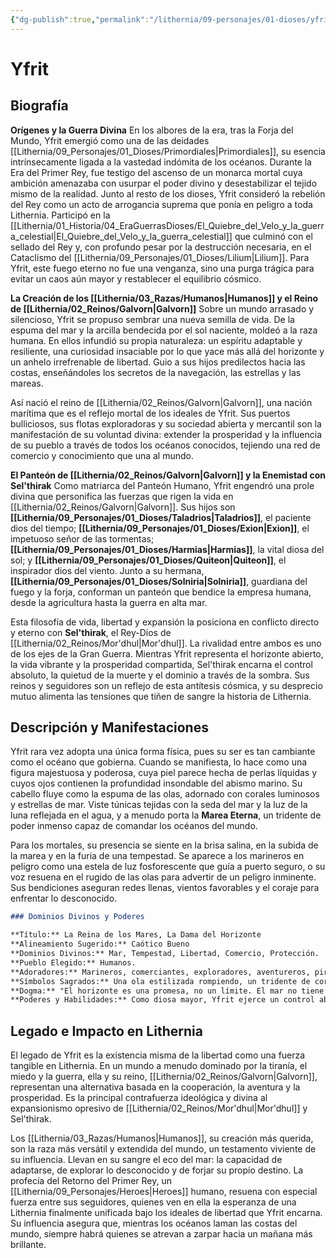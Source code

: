```yaml
---
{"dg-publish":true,"permalink":"/lithernia/09-personajes/01-dioses/yfrit/","tags":["deidad","panteón humano","Yfrit","_diosa_del_mar","Galvorn","libertad","exploración","comercio"]}
---
```


# Yfrit

## Biografía

**Orígenes y la Guerra Divina**
En los albores de la era, tras la Forja del Mundo, Yfrit emergió como una de las deidades [[Lithernia/09_Personajes/01_Dioses/Primordiales\|Primordiales]], su esencia intrínsecamente ligada a la vastedad indómita de los océanos. Durante la Era del Primer Rey, fue testigo del ascenso de un monarca mortal cuya ambición amenazaba con usurpar el poder divino y desestabilizar el tejido mismo de la realidad. Junto al resto de los dioses, Yfrit consideró la rebelión del Rey como un acto de arrogancia suprema que ponía en peligro a toda Lithernia. Participó en la [[Lithernia/01_Historia/04_EraGuerrasDioses/El_Quiebre_del_Velo_y_la_guerra_celestial\|El_Quiebre_del_Velo_y_la_guerra_celestial]] que culminó con el sellado del Rey y, con profundo pesar por la destrucción necesaria, en el Cataclismo del [[Lithernia/09_Personajes/01_Dioses/Lilium\|Lilium]]. Para Yfrit, este fuego eterno no fue una venganza, sino una purga trágica para evitar un caos aún mayor y restablecer el equilibrio cósmico.

**La Creación de los [[Lithernia/03_Razas/Humanos\|Humanos]] y el Reino de [[Lithernia/02_Reinos/Galvorn\|Galvorn]]**
Sobre un mundo arrasado y silencioso, Yfrit se propuso sembrar una nueva semilla de vida. De la espuma del mar y la arcilla bendecida por el sol naciente, moldeó a la raza humana. En ellos infundió su propia naturaleza: un espíritu adaptable y resiliente, una curiosidad insaciable por lo que yace más allá del horizonte y un anhelo irrefrenable de libertad. Guio a sus hijos predilectos hacia las costas, enseñándoles los secretos de la navegación, las estrellas y las mareas.

Así nació el reino de [[Lithernia/02_Reinos/Galvorn\|Galvorn]], una nación marítima que es el reflejo mortal de los ideales de Yfrit. Sus puertos bulliciosos, sus flotas exploradoras y su sociedad abierta y mercantil son la manifestación de su voluntad divina: extender la prosperidad y la influencia de su pueblo a través de todos los océanos conocidos, tejiendo una red de comercio y conocimiento que una al mundo.

**El Panteón de [[Lithernia/02_Reinos/Galvorn\|Galvorn]] y la Enemistad con Sel'thirak**
Como matriarca del Panteón Humano, Yfrit engendró una prole divina que personifica las fuerzas que rigen la vida en [[Lithernia/02_Reinos/Galvorn\|Galvorn]]. Sus hijos son **[[Lithernia/09_Personajes/01_Dioses/Taladrios\|Taladrios]]**, el paciente dios del tiempo; **[[Lithernia/09_Personajes/01_Dioses/Exion\|Exion]]**, el impetuoso señor de las tormentas; **[[Lithernia/09_Personajes/01_Dioses/Harmias\|Harmias]]**, la vital diosa del sol; y **[[Lithernia/09_Personajes/01_Dioses/Quiteon\|Quiteon]]**, el inspirador dios del viento. Junto a su hermana, **[[Lithernia/09_Personajes/01_Dioses/Solniria\|Solniria]]**, guardiana del fuego y la forja, conforman un panteón que bendice la empresa humana, desde la agricultura hasta la guerra en alta mar.

Esta filosofía de vida, libertad y expansión la posiciona en conflicto directo y eterno con **Sel'thirak**, el Rey-Dios de [[Lithernia/02_Reinos/Mor'dhul\|Mor'dhul]]. La rivalidad entre ambos es uno de los ejes de la Gran Guerra. Mientras Yfrit representa el horizonte abierto, la vida vibrante y la prosperidad compartida, Sel'thirak encarna el control absoluto, la quietud de la muerte y el dominio a través de la sombra. Sus reinos y seguidores son un reflejo de esta antítesis cósmica, y su desprecio mutuo alimenta las tensiones que tiñen de sangre la historia de Lithernia.

## Descripción y Manifestaciones

Yfrit rara vez adopta una única forma física, pues su ser es tan cambiante como el océano que gobierna. Cuando se manifiesta, lo hace como una figura majestuosa y poderosa, cuya piel parece hecha de perlas líquidas y cuyos ojos contienen la profundidad insondable del abismo marino. Su cabello fluye como la espuma de las olas, adornado con corales luminosos y estrellas de mar. Viste túnicas tejidas con la seda del mar y la luz de la luna reflejada en el agua, y a menudo porta la **Marea Eterna**, un tridente de poder inmenso capaz de comandar los océanos del mundo.

Para los mortales, su presencia se siente en la brisa salina, en la subida de la marea y en la furia de una tempestad. Se aparece a los marineros en peligro como una estela de luz fosforescente que guía a puerto seguro, o su voz resuena en el rugido de las olas para advertir de un peligro inminente. Sus bendiciones aseguran redes llenas, vientos favorables y el coraje para enfrentar lo desconocido.

```markdown
### Dominios Divinos y Poderes

**Título:** La Reina de los Mares, La Dama del Horizonte
**Alineamiento Sugerido:** Caótico Bueno
**Dominios Divinos:** Mar, Tempestad, Libertad, Comercio, Protección.
**Pueblo Elegido:** Humanos.
**Adoradores:** Marineros, comerciantes, exploradores, aventureros, piratas que valoran la libertad, los ciudadanos de Galvorn y cualquier mortal que anhele un futuro sin cadenas.
**Símbolos Sagrados:** Una ola estilizada rompiendo, un tridente de coral, la proa de un navío.
**Dogma:** "El horizonte es una promesa, no un límite. El mar no tiene amos, y tampoco deberían tenerlos quienes lo surcan. Busca la fortuna, comparte tu conocimiento y defiende tu libertad contra las sombras que buscan encadenar el mundo."
**Poderes y Habilidades:** Como diosa mayor, Yfrit ejerce un control absoluto sobre los océanos, las mareas y las corrientes. Puede invocar o calmar las más feroces tormentas, guiar a los perdidos en el mar, bendecir los viajes con vientos favorables y proteger a sus fieles de los monstruos que habitan las profundidades. Su poder inspira la innovación, la audacia y el espíritu de descubrimiento.
```

## Legado e Impacto en Lithernia

El legado de Yfrit es la existencia misma de la libertad como una fuerza tangible en Lithernia. En un mundo a menudo dominado por la tiranía, el miedo y la guerra, ella y su reino, [[Lithernia/02_Reinos/Galvorn\|Galvorn]], representan una alternativa basada en la cooperación, la aventura y la prosperidad. Es la principal contrafuerza ideológica y divina al expansionismo opresivo de [[Lithernia/02_Reinos/Mor'dhul\|Mor'dhul]] y Sel'thirak.

Los [[Lithernia/03_Razas/Humanos\|Humanos]], su creación más querida, son la raza más versátil y extendida del mundo, un testamento viviente de su influencia. Llevan en su sangre el eco del mar: la capacidad de adaptarse, de explorar lo desconocido y de forjar su propio destino. La profecía del Retorno del Primer Rey, un [[Lithernia/09_Personajes/Heroes\|Heroes]] humano, resuena con especial fuerza entre sus seguidores, quienes ven en ella la esperanza de una Lithernia finalmente unificada bajo los ideales de libertad que Yfrit encarna. Su influencia asegura que, mientras los océanos laman las costas del mundo, siempre habrá quienes se atrevan a zarpar hacia un mañana más brillante.